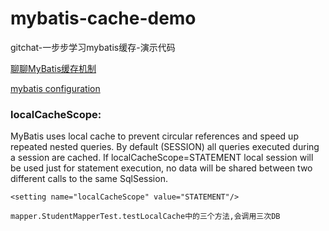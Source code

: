 # mybatis-cache-demo
gitchat-一步步学习mybatis缓存-演示代码


[聊聊MyBatis缓存机制](https://tech.meituan.com/2018/01/19/mybatis-cache.html)

                           
[mybatis configuration](https://mybatis.org/mybatis-3/configuration.html)

### localCacheScope:
MyBatis uses local cache to prevent circular references and speed up repeated nested queries. By default (SESSION) all queries executed during a session are cached. If localCacheScope=STATEMENT local session will be used just for statement execution, no data will be shared between two different calls to the same SqlSession.

```
<setting name="localCacheScope" value="STATEMENT"/>

mapper.StudentMapperTest.testLocalCache中的三个方法,会调用三次DB
```

